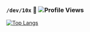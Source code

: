 ### `/dev/10x` 🐙 ![Profile Views](https://komarev.com/ghpvc/?username=ernestohs)

[![Top Langs](https://github-readme-stats.vercel.app/api/top-langs/?username=ernestohs)](https://github.com/anuraghazra/github-readme-stats)
